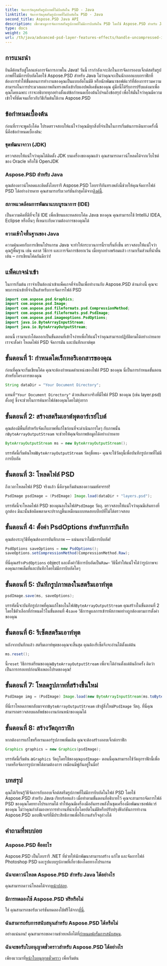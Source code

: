 ```yaml
---
title: จัดการวัตถุสตรีมรูปภาพที่ไม่บีบอัดใน PSD - Java
linktitle: จัดการวัตถุสตรีมรูปภาพที่ไม่บีบอัดใน PSD - Java
second_title: Aspose.PSD Java API
description: เชี่ยวชาญการจัดการสตรีมรูปภาพที่ไม่มีการบีบอัดใน PSD โดยใช้ Aspose.PSD สำหรับ Java พร้อมคำแนะนำที่ปฏิบัติตามง่ายนี้ เหมาะสำหรับนักพัฒนาและนักออกแบบ
type: docs
weight: 26
url: /th/java/advanced-psd-layer-features-effects/handle-uncompressed-image-stream-object-psd/
---
```

## การแนะนำ
ยินดีต้อนรับสู่โลกแห่งการจัดการภาพใน Java! วันนี้ เรากำลังเจาะลึกในการจัดการออบเจ็กต์สตรีมรูปภาพที่ไม่มีการบีบอัดโดยใช้ Aspose.PSD สำหรับ Java ไม่ว่าคุณจะเป็นนักออกแบบกราฟิกที่ต้องการทำให้ขั้นตอนการทำงานของคุณเป็นแบบอัตโนมัติ หรือนักพัฒนาซอฟต์แวร์ที่ต้องการรวมความสามารถในการประมวลผลภาพอันทรงพลังเข้ากับแอปพลิเคชันของคุณ คู่มือนี้ได้รับการปรับแต่งมาเพื่อคุณโดยเฉพาะ เราจะอธิบายทุกอย่างตั้งแต่ข้อกำหนดเบื้องต้นไปจนถึงข้อสรุป เพื่อให้มั่นใจว่าคุณมีความเข้าใจที่ชัดเจนเกี่ยวกับวิธีเริ่มต้นใช้งาน Aspose.PSD
## ข้อกำหนดเบื้องต้น
ก่อนที่เราจะพูดถึงโค้ด โปรดตรวจสอบให้แน่ใจว่าคุณมีทุกสิ่งที่จำเป็นในการเริ่มต้นการเดินทางครั้งนี้ นี่คือข้อกำหนดเบื้องต้น:
### ชุดพัฒนาจาวา (JDK)
ตรวจสอบให้แน่ใจว่าคุณได้ติดตั้ง JDK บนเครื่องของคุณแล้ว คุณสามารถดาวน์โหลดได้จากเว็บไซต์ของ Oracle หรือใช้ OpenJDK
### Aspose.PSD สำหรับ Java
 คุณต้องดาวน์โหลดและติดตั้งไลบรารี Aspose.PSD ไลบรารีอันทรงพลังนี้ช่วยให้คุณจัดการไฟล์ PSD ได้อย่างง่ายดาย คุณสามารถรับเวอร์ชันล่าสุดได้จาก[ลิงค์นี้](https://releases.aspose.com/psd/java/).
### สภาพแวดล้อมการพัฒนาแบบบูรณาการ (IDE)
เป็นความคิดที่ดีที่จะใช้ IDE เพื่อเขียนและทดสอบโค้ด Java ของคุณ คุณสามารถใช้ IntelliJ IDEA, Eclipse หรืออื่นๆ ที่เหมาะกับความต้องการของคุณได้
### ความเข้าใจพื้นฐานของ Java
ความคุ้นเคยกับการเขียนโปรแกรม Java จะทำให้กระบวนการนี้ราบรื่นยิ่งขึ้น ตรวจสอบให้แน่ใจว่าคุณรู้พื้นฐาน เช่น คลาส วิธีการ และการจัดการข้อยกเว้น
เมื่อทุกอย่างพร้อมแล้ว เรามาเริ่มส่วนที่น่าตื่นเต้น – การเขียนโค้ดกันดีกว่า!
## แพ็คเกจนำเข้า
ในการเริ่มต้น เราจำเป็นต้องนำเข้าแพ็คเกจที่จำเป็นเพื่อทำงานกับ Aspose.PSD ด้านล่างนี้ คุณจะพบการนำเข้าที่จำเป็นสำหรับการจัดการไฟล์ PSD
```java
import com.aspose.psd.Graphics;
import com.aspose.psd.Image;
import com.aspose.psd.fileformats.psd.CompressionMethod;
import com.aspose.psd.fileformats.psd.PsdImage;
import com.aspose.psd.imageoptions.PsdOptions;
import java.io.ByteArrayInputStream;
import java.io.ByteArrayOutputStream;
```
ตอนนี้ เรามาแบ่งโค้ดออกเป็นขั้นตอนที่เข้าใจง่ายเพื่อให้แน่ใจว่าคุณสามารถปฏิบัติตามได้อย่างง่ายดาย เราจะตั้งค่า โหลดไฟล์ PSD จัดการมัน และบันทึกเอาต์พุต 
## ขั้นตอนที่ 1: กำหนดไดเร็กทอรีเอกสารของคุณ
ก่อนที่คุณจะเริ่มเขียนโค้ด คุณจะต้องกำหนดตำแหน่งของไฟล์ PSD ของคุณ นี่เป็นการกำหนดขั้นตอนสำหรับโครงการของคุณ 
```java
String dataDir = "Your Document Directory";
```
 แทนที่`"Your Document Directory"` ด้วยเส้นทางจริงที่มีไฟล์ PSD ของคุณ (เช่น layer.psd) ตั้งอยู่ ซึ่งจะช่วยในการค้นหาไฟล์ของคุณโดยไม่ยุ่งยาก
## ขั้นตอนที่ 2: สร้างสตรีมเอาต์พุตอาร์เรย์ไบต์
 คุณต้องมีพื้นที่สำหรับจัดเก็บภาพที่แก้ไขก่อนที่จะดำเนินการใดๆ กับภาพนั้น ก`ByteArrayOutputStream` จะช่วยให้คุณจับภาพข้อมูลได้อย่างง่ายดาย
```java
ByteArrayOutputStream ms = new ByteArrayOutputStream();
```
 บรรทัดนี้เริ่มต้นใหม่`ByteArrayOutputStream` วัตถุชื่อ`ms`- คุณจะใช้วัตถุนี้เพื่อบันทึกรูปภาพที่ไม่มีการบีบอัด
## ขั้นตอนที่ 3: โหลดไฟล์ PSD
ถึงเวลาโหลดไฟล์ PSD จริงแล้ว นี่คือจุดเริ่มต้นของความมหัศจรรย์!
```java
PsdImage psdImage = (PsdImage) Image.load(dataDir + "layers.psd");
```
บรรทัดนี้จะโหลดไฟล์ PSD ของคุณลงในไฟล์`PsdImage` วัตถุ. ตรวจสอบให้แน่ใจว่าคุณมีเส้นทางที่ถูกต้อง มิฉะนั้นข้อผิดพลาดจะปรากฏขึ้นเหมือนแบบทดสอบป๊อปที่ไม่ได้ตรวจสอบ
## ขั้นตอนที่ 4: ตั้งค่า PsdOptions สำหรับการบันทึก
คุณต้องระบุวิธีที่คุณต้องการบันทึกภาพ — แน่นอนว่าไม่มีการบีบอัด!
```java
PsdOptions saveOptions = new PsdOptions();
saveOptions.setCompressionMethod(CompressionMethod.Raw);
```
 ที่นี่คุณสร้าง`PsdOptions` object และตั้งค่าวิธีการบีบอัดเป็น`Raw`- วิธีนี้ทำให้แน่ใจได้ว่ารูปภาพจะคงคุณภาพเต็มที่และบันทึกโดยไม่มีการบีบอัดใดๆ
## ขั้นตอนที่ 5: บันทึกรูปภาพลงในสตรีมเอาท์พุต
```java
psdImage.save(ms, saveOptions);
```
 บรรทัดนี้จะบันทึกรูปภาพที่คุณแก้ไขลงในไฟล์`ByteArrayOutputStream` คุณสร้างในขั้นตอนที่ 2 โดยใช้ตัวเลือกที่กำหนดไว้ในขั้นตอนที่ 4`save` วิธีการดูแลการเข้ารหัสภาพอย่างถูกต้องตามการตั้งค่าของคุณ
## ขั้นตอนที่ 6: รีเซ็ตสตรีมเอาท์พุต
หลังจากบันทึกแล้ว สตรีมเอาท์พุตของคุณจะสิ้นสุด คุณต้องรีเซ็ตจึงจะอ่านได้ตั้งแต่ต้น
```java
ms.reset();
```
 นี้`reset` วิธีการเตรียมของคุณ`ByteArrayOutputStream` เพื่อจะได้อ่านตั้งแต่ต้นอีกครั้ง คิดว่าเป็นการกรอเทปก่อนฟังเพลงโปรดของคุณ!
## ขั้นตอนที่ 7: โหลดรูปภาพที่สร้างขึ้นใหม่
```java
PsdImage img = (PsdImage) Image.load(new ByteArrayInputStream(ms.toByteArray()));
```
 ที่นี่เราโหลดภาพกลับมาจาก`ByteArrayOutputStream` เข้าสู่สิ่งใหม่`PsdImage` วัตถุ. ที่นี่คุณสามารถตรวจสอบผลลัพธ์ของงานก่อนหน้าของคุณได้
## ขั้นตอนที่ 8: สร้างวัตถุกราฟิก
หากต้องการแก้ไขหรือเรนเดอร์รูปภาพเพิ่มเติม คุณจะต้องสร้างออบเจ็กต์กราฟิก
```java
Graphics graphics = new Graphics(psdImage);
```
 บรรทัดนี้เริ่มต้น a`Graphics` วัตถุโดยใช้ของคุณ`psdImage`- ตอนนี้คุณสามารถใช้วัตถุกราฟิกนี้เพื่อวาดหรือจัดการรูปภาพได้ตามต้องการ เหมือนมีพู่กันอยู่ในมือ!
## บทสรุป 
คุณได้เรียนรู้วิธีจัดการกับออบเจ็กต์สตรีมรูปภาพที่ไม่มีการบีบอัดในไฟล์ PSD โดยใช้ Aspose.PSD สำหรับ Java เรียบร้อยแล้ว เมื่อทำตามขั้นตอนที่อธิบายไว้ คุณจะสามารถจัดการไฟล์ PSD ของคุณโดยทางโปรแกรมได้ ทำให้คุณมีเครื่องมืออันทรงพลังในชุดเครื่องมือพัฒนาซอฟต์แวร์ของคุณ ไม่ว่าคุณกำลังมองหาการทำงานที่น่าเบื่อโดยอัตโนมัติหรือปรับปรุงฟังก์ชันการทำงาน Aspose.PSD มอบฟีเจอร์ที่มีประสิทธิภาพเพื่อให้งานสำเร็จลุล่วงได้
## คำถามที่พบบ่อย
### Aspose.PSD คืออะไร
Aspose.PSD เป็นไลบรารี .NET ที่ช่วยให้นักพัฒนาสามารถสร้าง แก้ไข และจัดการไฟล์ Photoshop PSD และรูปแบบรูปภาพที่เกี่ยวข้องโดยทางโปรแกรม
### ฉันจะดาวน์โหลด Aspose.PSD สำหรับ Java ได้อย่างไร
 คุณสามารถดาวน์โหลดได้จาก[หน้าปล่อย](https://releases.aspose.com/psd/java/).
### มีการทดลองใช้ Aspose.PSD ฟรีหรือไม่
 ใช่ คุณสามารถขอรับเวอร์ชันทดลองใช้ฟรีได้จาก[ที่นี่](https://releases.aspose.com/).
### ฉันสามารถรับการสนับสนุนสำหรับ Aspose.PSD ได้หรือไม่
 อย่างแน่นอน! คุณสามารถขอความช่วยเหลือได้ที่[กำหนดฟอรั่มการสนับสนุน](https://forum.aspose.com/c/psd/34).
### ฉันจะขอรับใบอนุญาตชั่วคราวสำหรับ Aspose.PSD ได้อย่างไร
 เพียงแวะมาที่[หน้าใบอนุญาตชั่วคราว](https://purchase.aspose.com/temporary-license/) เพื่อเริ่มต้น